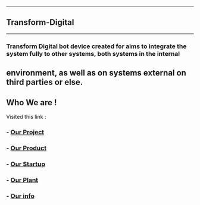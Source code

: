 __________________
## Transform-Digital
***
### Transform Digital  bot device created for aims to integrate the system fully to other systems, both systems in the internal 
environment, as well as on systems external on third parties or else. 
---
## Who We are !
Visited this link : 
### - [Our Project](https://transfromdigital.github.io/about/) 
### - [Our Product](https://takasimura.mybigcommerce.com/)
### - [Our Startup](https://angel.co/indonesia-transform-education)
### - [Our Plant](https://www.f6s.com/mayakarya)
### - [Our info](https://www.crunchbase.com/organization/the-amh-news-syndicate)
